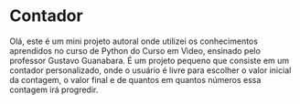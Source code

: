 # Contador
Olá, este é um mini projeto autoral onde utilizei os conhecimentos aprendidos no curso de Python do Curso em Vìdeo, ensinado pelo professor Gustavo Guanabara. 
É um projeto pequeno que consiste em um contador personalizado, onde o usuário é livre para escolher o valor inicial da contagem, o valor final e de quantos em quantos números essa contagem irá progredir.

